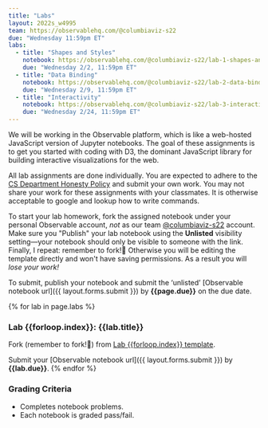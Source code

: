 ```yaml
---
title: "Labs"
layout: 2022s_w4995
team: https://observablehq.com/@columbiaviz-s22
due: "Wednesday 11:59pm ET"
labs:
  - title: "Shapes and Styles"
    notebook: https://observablehq.com/@columbiaviz-s22/lab-1-shapes-and-styles
    due: "Wednesday 2/2, 11:59pm ET"
  - title: "Data Binding"
    notebook: https://observablehq.com/@columbiaviz-s22/lab-2-data-binding-scales-and-axes
    due: "Wednesday 2/9, 11:59pm ET"
  - title: "Interactivity"
    notebook: https://observablehq.com/@columbiaviz-s22/lab-3-interactivity
    due: "Wednesday 2/24, 11:59pm ET"
---
```


We will be working in the Observable platform, which is like a web-hosted JavaScript version of Jupyter notebooks. The goal of these assignments is to get you started with coding with D3, the dominant JavaScript library for building interactive visualizations for the web.

All lab assignments are done individually. You are expected to adhere to the [CS Department Honesty Policy](http://www.cs.columbia.edu/education/honesty) and submit your own work. You may not share your work for these assignments with your classmates. It is otherwise acceptable to google and lookup how to write commands.

To start your lab homework, fork the assigned notebook under your personal Observable account, *not* as our team [@columbiaviz-s22]({{page.team}}) account. Make sure you "Publish" your lab notebook using the **Unlisted** visibility setting—your notebook should only be visible to someone with the link. Finally, I repeat: remember to fork!🍴 Otherwise you will be editing the template directly and won't have saving permissions. As a result you will _lose your work!_

To submit, publish your notebook and submit the ‘unlisted’ [Observable notebook url]({{ layout.forms.submit }}) by **{{page.due}}** on the due date.

{% for lab in page.labs %}
### Lab {{forloop.index}}: {{lab.title}}
Fork (remember to fork!🍴) from [Lab {{forloop.index}} template]({{lab.notebook}}).

Submit your [Observable notebook url]({{ layout.forms.submit }}) by **{{lab.due}}**.
{% endfor %}

### Grading Criteria

- Completes notebook problems.
- Each notebook is graded pass/fail.
